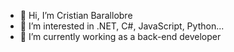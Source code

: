 - 👋 Hi, I’m Cristian Barallobre
- 👀 I’m interested in .NET, C#, JavaScript, Python...
- 🌱 I’m currently working as a back-end developer
<!--- - 💞️ I’m looking to collaborate on ...
- 📫 How to reach me ... --->

<!---
Barallobre/Barallobre is a ✨ special ✨ repository because its `README.md` (this file) appears on your GitHub profile.
You can click the Preview link to take a look at your changes.
--->
